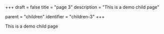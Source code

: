 +++
draft = false
title = "page 3"
description = "This is a demo child page"


parent = "children"
identifier = "children-3"
+++

This is a demo child page